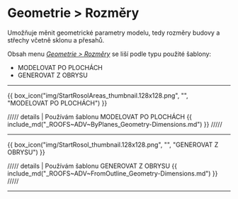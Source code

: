 
# Geometrie > Rozměry

<p>Umožňuje měnit geometrické parametry modelu, tedy rozměry budovy a střechy včetně sklonu a přesahů.</p>

<p>Obsah menu <u><i>Geometrie &gt; Rozměry</i></u> se liší podle typu použité šablony:</p>

<ul>
<li>MODELOVAT PO PLOCHÁCH</li>
<li>GENEROVAT Z OBRYSU</li>
</ul>

<hr class="main">

{{ box_icon("img/StartRosolAreas_thumbnail.128x128.png", "", "MODELOVAT PO PLOCHÁCH") }}

///// details | Používám šablonu MODELOVAT PO PLOCHÁCH
{{ include_md("_ROOFS~ADV~ByPlanes_Geometry-Dimensions.md") }}
/////

<hr class="main">

{{ box_icon("img/StartRosol_thumbnail.128x128.png", "", "GENEROVAT Z OBRYSU") }}

///// details | Používám šablonu GENEROVAT Z OBRYSU
{{ include_md("_ROOFS~ADV~FromOutline_Geometry-Dimensions.md") }}
/////

<hr class="main">

<!-- product: HiStruct Roofs -->
